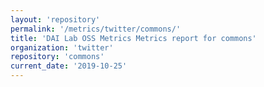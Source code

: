 ```yaml
---
layout: 'repository'
permalink: '/metrics/twitter/commons/'
title: 'DAI Lab OSS Metrics Metrics report for commons'
organization: 'twitter'
repository: 'commons'
current_date: '2019-10-25'
---
```

